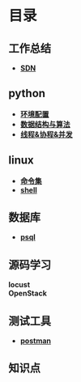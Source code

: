 # 目录

## 工作总结
* **[SDN](./SDN/业务介绍.md)**

## python
* **[环境配置](./python/环境配置.md)**
* **[数据结构与算法](./project/algorithm/目录.md)**
* **[线程&协程&并发](./进程线程协程.md)**

## linux
* **[命令集](./linux/命令集.md)**
* **[shell](./linux/shell.md)**

## 数据库
* **[psql](./DB/psql.md)**

## 源码学习
**locust**  
**OpenStack**  

## 测试工具
* **[postman](./测试工具/postman.md)**  

## 知识点
